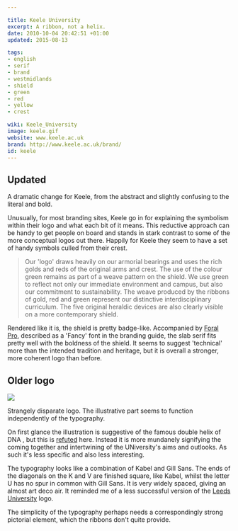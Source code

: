 ```yaml
---

title: Keele University
excerpt: A ribbon, not a helix.
date: 2010-10-04 20:42:51 +01:00
updated: 2015-08-13

tags:
- english
- serif
- brand
- westmidlands
- shield
- green
- red
- yellow
- crest

wiki: Keele_University
image: keele.gif
website: www.keele.ac.uk
brand: http://www.keele.ac.uk/brand/
id: keele
---
```


## Updated

A dramatic change for Keele, from the abstract and slightly confusing to the literal and bold.

Unusually, for most branding sites, Keele go in for explaining the symbolism within their logo and what each bit of it means. This reductive approach can be handy to get people on board and stands in stark contrast to some of the more conceptual logos out there. Happily for Keele they seem to have a set of handy symbols culled from their crest.

> Our 'logo' draws heavily on our armorial bearings and uses the rich golds and reds of the original arms and crest. The use of the colour green remains as part of a weave pattern on the shield. We use green to reflect not only our immediate environment and campus, but also our commitment to sustainability. The weave produced by the ribbons of gold, red and green represent our distinctive interdisciplinary curriculum. The five original heraldic devices are also clearly visible on a more contemporary shield.

Rendered like it is, the shield is pretty badge-like. Accompanied by [Foral Pro](https://www.myfonts.com/fonts/r-type/foral-pro/), described as a 'Fancy' font in the branding guide, the slab serif fits pretty well with the boldness of the shield. It seems to suggest 'technical' more than the intended tradition and heritage, but it is overall a stronger, more coherent logo than before.

## Older logo

![](./images/keele-old.gif)

Strangely disparate logo. The illustrative part seems to function independently of the typography.

On first glance the illustration is suggestive of the famous double helix of DNA , but this is [refuted](http://www.keele.ac.uk/alumni/thekeeleoralhistoryproject/keeleheraldrycoloursandscarves/) here. Instead it is more mundanely signifying the coming together and intertwining of the UNiversity's aims and outlooks. As such it's less specific and also less interesting.

The typography looks like a combination of Kabel and Gill Sans. The ends of the diagonals on the K and V are finished square, like Kabel, whilst the letter U has no spur in common with Gill Sans. It is very widely spaced, giving an almost art deco air. It reminded me of a less successful version of the [Leeds University](leeds.html) logo.

The simplicity of the typography perhaps needs a correspondingly strong pictorial element, which the ribbons don't quite provide.
